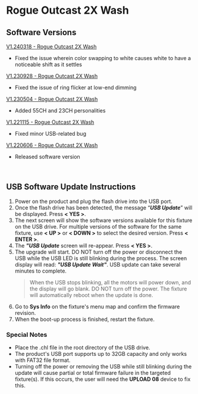 # Rogue Outcast 2X Wash

## Software Versions

[V1.240318 - Rogue Outcast 2X Wash](https://github.com/Chauvet-Pro/ROGUEOUTCAST2XWASH/blob/8e31a0135239faa3a1c7cfc9fa712da1aad084d3/firmware/V1.240318.zip)
- Fixed the issue wherein color swapping to white causes white to have a noticeable shift as it settles

[V1.230928 - Rogue Outcast 2X Wash](https://github.com/Chauvet-Pro/ROGUEOUTCAST2XWASH/blob/8e31a0135239faa3a1c7cfc9fa712da1aad084d3/firmware/A4078F-OUTCAST2XWASH-V1.230928.zip)
- Fixed the issue of ring flicker at low-end dimming

[V1.230504 - Rogue Outcast 2X Wash](https://github.com/Chauvet-Pro/ROGUEOUTCAST2XWASH/blob/8e31a0135239faa3a1c7cfc9fa712da1aad084d3/firmware/A4078F-OUTCAST2XWASH-V1.230504.zip)
- Added 55CH and 23CH personalities

[V1.221115 - Rogue Outcast 2X Wash](https://github.com/Chauvet-Pro/ROGUEOUTCAST2XWASH/blob/8e31a0135239faa3a1c7cfc9fa712da1aad084d3/firmware/V1_11-15-2022_A4078F-RogueOutcast2XWash.zip)
- Fixed minor USB-related bug

[V1.220606 - Rogue Outcast 2X Wash](https://github.com/Chauvet-Pro/ROGUEOUTCAST2XWASH/blob/8e31a0135239faa3a1c7cfc9fa712da1aad084d3/firmware/V1_06-06-2022_A4078F-RogueOutcast2XWash.zip)
- Released software version

&nbsp;

## USB Software Update Instructions
1.  Power on the product and plug the flash drive into the USB port.
2.	Once the flash drive has been detected, the message “***USB Update***” will be displayed. Press **< YES >**.
3.	The next screen will show the software versions available for this fixture on the USB drive. For multiple versions of the software for the same fixture, use **< UP >** or **< DOWN >** to select the desired version. Press **< ENTER >**.
4.	The ***"USB Update*** screen will re-appear. Press **< YES >**.
5.	The upgrade will start. DO NOT turn off the power or disconnect the USB while the USB LED is still blinking during the process. The screen display will read: ***"USB Update Wait"***. USB update can take several minutes to complete.
    > When the USB stops blinking, all the motors will power down, and the display will go blank. DO NOT turn off the power. The fixture will automatically reboot when the update is done.
6.  Go to **Sys Info** on the fixture's menu map and confirm the firmware revision.
7.	When the boot-up process is finished, restart the fixture.


### Special Notes
* Place the .chl file in the root directory of the USB drive.
* The product's USB port supports up to 32GB capacity and only works with FAT32 file format.
* Turning off the power or removing the USB while still blinking during the update will cause partial or total firmware failure in the targeted fixture(s). If this occurs, the user will need the **UPLOAD 08** device to fix this. 
